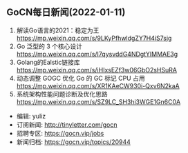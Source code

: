## GoCN每日新闻(2022-01-11)

1. 解读Go语言的2021：稳定为王 https://mp.weixin.qq.com/s/9LKyPfhwldgZY7H4iS7sjg
2. Go 泛型的 3 个核心设计 https://mp.weixin.qq.com/s/I7qysvddG4NDgtYIMMAE3g
3. Golang的Ealstic链接库 https://mp.weixin.qq.com/s/iHIxsEZf3w06GbO2sHSuRA
4. 动态调整 GOGC 优化 Go 的 GC 标记 CPU 占用 https://mp.weixin.qq.com/s/XR1KAeCW930i-Qxv6N2kaA
5. 系统架构性能问题诊断及优化思路 https://mp.weixin.qq.com/s/SZ9LC_SH3hi3WGE1Gn6C0A

* 编辑: yuliz
* 订阅新闻: http://tinyletter.com/gocn
* 招聘专区: https://gocn.vip/jobs
* 新闻归档: https://gocn.vip/topics/20944
